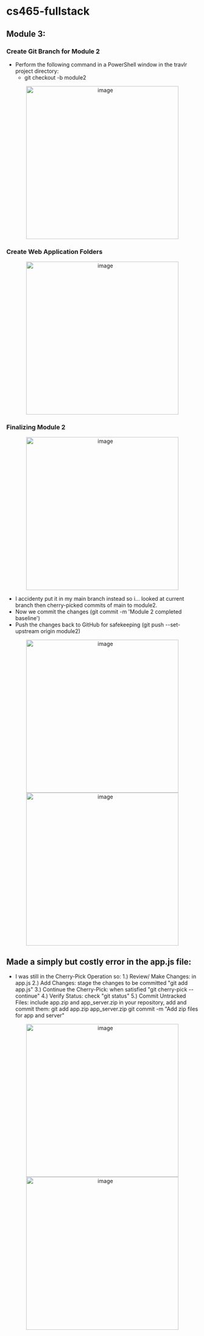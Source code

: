 # cs465-fullstack
## Module 3:
### Create Git Branch for Module 2
- Perform the following command in a PowerShell window in the travlr project directory:
  - git checkout -b module2

<div align="center">
  <img src="https://github.com/lvtierne/cs465-fullstack/assets/136281319/3ff19ab3-764c-43a4-bcd9-b58053ef1650" alt="image" width="400"/>
</div>

### Create Web Application Folders
<div align="center">
  <img src="https://github.com/lvtierne/cs465-fullstack/assets/136281319/aec8afa6-0740-4d74-a92d-a718ba98fddd" alt="image" width="400"/>
</div>

### Finalizing Module 2

<div align="center">
  <img src="https://github.com/lvtierne/cs465-fullstack/assets/136281319/9f80ffcd-734b-42f1-9ee3-410785ae33e3" alt="image" width="400"/>
</div>

- I accidenty put it in my main branch instead so i... looked at current branch then cherry-picked commits of main to module2.
- Now we commit the changes (git commit -m 'Module 2 completed baseline')
- Push the changes back to GitHub for safekeeping (git push --set-upstream origin module2)

<div align="center">
  <img src="https://github.com/lvtierne/cs465-fullstack/assets/136281319/36115c43-8bf2-478d-adcd-3489feee104c" alt="image" width="400"/>
</div>
<div align="center">
  <img src="https://github.com/lvtierne/cs465-fullstack/assets/136281319/5654845e-2df8-450d-b1dc-b08e57031ff3" alt="image" width="400"/>
</div>

## Made a simply but costly error in the app.js file:
- I was still in the Cherry-Pick Operation so:
  1.) Review/ Make Changes: in app.js
  2.) Add Changes: stage the changes to be committed "git add app.js"
  3.) Continue the Cherry-Pick: when satisfied "git cherry-pick --continue"
  4.) Verify Status: check "git status"
  5.) Commit Untracked Files: include app.zip and app_server.zip in your repository, add and commit them:
  git add app.zip app_server.zip
  git commit -m "Add zip files for app and server"

<div align="center">
  <img src="https://github.com/lvtierne/cs465-fullstack/assets/136281319/dac91365-3177-42cc-aa32-072691d57ecb" alt="image" width="400"/>
</div>

<div align="center">
  <img src="https://github.com/lvtierne/cs465-fullstack/assets/136281319/e5b7fabf-b3f6-43c5-ba42-8aaff73b7ff3" alt="image" width="400"/>
</div>



